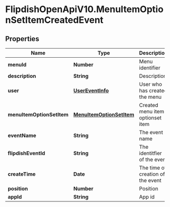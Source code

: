 # FlipdishOpenApiV10.MenuItemOptionSetItemCreatedEvent

## Properties
Name | Type | Description | Notes
------------ | ------------- | ------------- | -------------
**menuId** | **Number** | Menu identifier | [optional] 
**description** | **String** | Description | [optional] 
**user** | [**UserEventInfo**](UserEventInfo.md) | User who has created the menu | [optional] 
**menuItemOptionSetItem** | [**MenuItemOptionSetItem**](MenuItemOptionSetItem.md) | Created menu item optionset item | [optional] 
**eventName** | **String** | The event name | [optional] 
**flipdishEventId** | **String** | The identitfier of the event | [optional] 
**createTime** | **Date** | The time of creation of the event | [optional] 
**position** | **Number** | Position | [optional] 
**appId** | **String** | App id | [optional] 


